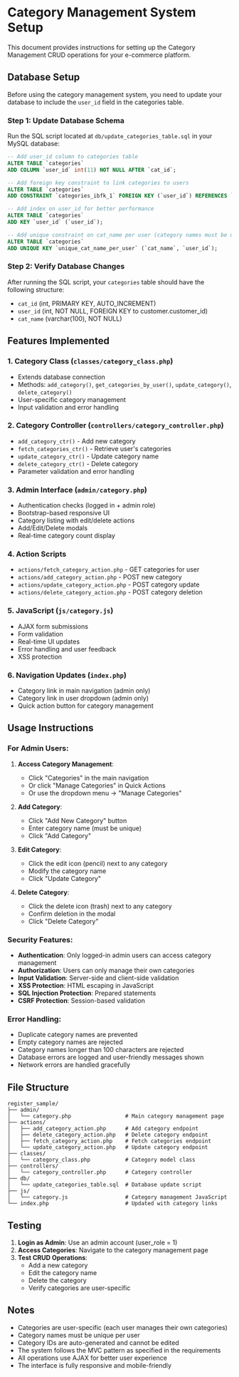 # Category Management System Setup

This document provides instructions for setting up the Category Management CRUD operations for your e-commerce platform.

## Database Setup

Before using the category management system, you need to update your database to include the `user_id` field in the categories table.

### Step 1: Update Database Schema

Run the SQL script located at `db/update_categories_table.sql` in your MySQL database:

```sql
-- Add user_id column to categories table
ALTER TABLE `categories` 
ADD COLUMN `user_id` int(11) NOT NULL AFTER `cat_id`;

-- Add foreign key constraint to link categories to users
ALTER TABLE `categories` 
ADD CONSTRAINT `categories_ibfk_1` FOREIGN KEY (`user_id`) REFERENCES `customer` (`customer_id`) ON DELETE CASCADE ON UPDATE CASCADE;

-- Add index on user_id for better performance
ALTER TABLE `categories` 
ADD KEY `user_id` (`user_id`);

-- Add unique constraint on cat_name per user (category names must be unique per user)
ALTER TABLE `categories` 
ADD UNIQUE KEY `unique_cat_name_per_user` (`cat_name`, `user_id`);
```

### Step 2: Verify Database Changes

After running the SQL script, your `categories` table should have the following structure:

- `cat_id` (int, PRIMARY KEY, AUTO_INCREMENT)
- `user_id` (int, NOT NULL, FOREIGN KEY to customer.customer_id)
- `cat_name` (varchar(100), NOT NULL)

## Features Implemented

### 1. Category Class (`classes/category_class.php`)
- Extends database connection
- Methods: `add_category()`, `get_categories_by_user()`, `update_category()`, `delete_category()`
- User-specific category management
- Input validation and error handling

### 2. Category Controller (`controllers/category_controller.php`)
- `add_category_ctr()` - Add new category
- `fetch_categories_ctr()` - Retrieve user's categories
- `update_category_ctr()` - Update category name
- `delete_category_ctr()` - Delete category
- Parameter validation and error handling

### 3. Admin Interface (`admin/category.php`)
- Authentication checks (logged in + admin role)
- Bootstrap-based responsive UI
- Category listing with edit/delete actions
- Add/Edit/Delete modals
- Real-time category count display

### 4. Action Scripts
- `actions/fetch_category_action.php` - GET categories for user
- `actions/add_category_action.php` - POST new category
- `actions/update_category_action.php` - POST category update
- `actions/delete_category_action.php` - POST category deletion

### 5. JavaScript (`js/category.js`)
- AJAX form submissions
- Form validation
- Real-time UI updates
- Error handling and user feedback
- XSS protection

### 6. Navigation Updates (`index.php`)
- Category link in main navigation (admin only)
- Category link in user dropdown (admin only)
- Quick action button for category management

## Usage Instructions

### For Admin Users:

1. **Access Category Management**: 
   - Click "Categories" in the main navigation
   - Or click "Manage Categories" in Quick Actions
   - Or use the dropdown menu → "Manage Categories"

2. **Add Category**:
   - Click "Add New Category" button
   - Enter category name (must be unique)
   - Click "Add Category"

3. **Edit Category**:
   - Click the edit icon (pencil) next to any category
   - Modify the category name
   - Click "Update Category"

4. **Delete Category**:
   - Click the delete icon (trash) next to any category
   - Confirm deletion in the modal
   - Click "Delete Category"

### Security Features:

- **Authentication**: Only logged-in admin users can access category management
- **Authorization**: Users can only manage their own categories
- **Input Validation**: Server-side and client-side validation
- **XSS Protection**: HTML escaping in JavaScript
- **SQL Injection Protection**: Prepared statements
- **CSRF Protection**: Session-based validation

### Error Handling:

- Duplicate category names are prevented
- Empty category names are rejected
- Category names longer than 100 characters are rejected
- Database errors are logged and user-friendly messages shown
- Network errors are handled gracefully

## File Structure

```
register_sample/
├── admin/
│   └── category.php                 # Main category management page
├── actions/
│   ├── add_category_action.php      # Add category endpoint
│   ├── delete_category_action.php   # Delete category endpoint
│   ├── fetch_category_action.php    # Fetch categories endpoint
│   └── update_category_action.php   # Update category endpoint
├── classes/
│   └── category_class.php           # Category model class
├── controllers/
│   └── category_controller.php      # Category controller
├── db/
│   └── update_categories_table.sql  # Database update script
├── js/
│   └── category.js                  # Category management JavaScript
└── index.php                        # Updated with category links
```

## Testing

1. **Login as Admin**: Use an admin account (user_role = 1)
2. **Access Categories**: Navigate to the category management page
3. **Test CRUD Operations**:
   - Add a new category
   - Edit the category name
   - Delete the category
   - Verify categories are user-specific

## Notes

- Categories are user-specific (each user manages their own categories)
- Category names must be unique per user
- Category IDs are auto-generated and cannot be edited
- The system follows the MVC pattern as specified in the requirements
- All operations use AJAX for better user experience
- The interface is fully responsive and mobile-friendly






